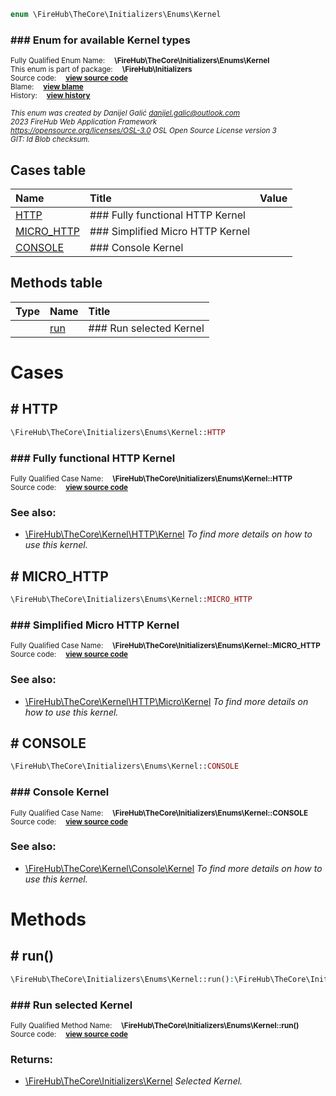 
```php
enum \FireHub\TheCore\Initializers\Enums\Kernel
```

### ### Enum for available Kernel types
<sub>Fully Qualified Enum Name:  **\FireHub\TheCore\Initializers\Enums\Kernel**</sub><br>
<sub>This enum is part of package:  **\FireHub\Initializers**</sub><br>
<sub>Source code:  **[view source code](https://github.com/The-FireHub-Project/TheCore/blob/v1.0/src/initializers/enums/firehub.Kernel.php#L30)**</sub><br>
<sub>Blame:  **[view blame](https://github.com/The-FireHub-Project/TheCore/blame/v1.0/src/initializers/enums/firehub.Kernel.php)**</sub><br>
<sub>History:  **[view history](https://github.com/The-FireHub-Project/TheCore/commits/v1.0/src/initializers/enums/firehub.Kernel.php)**</sub><br>

<sub>_This enum was created by Danijel Galić <danijel.galic@outlook.com>_</sub><br>
<sub>_2023 FireHub Web Application Framework_</sub><br>
<sub>_<https://opensource.org/licenses/OSL-3.0> OSL Open Source License version 3_</sub><br>
<sub>_GIT: $Id$ Blob checksum._</sub><br>



## Cases table

| Name  | Title | Value |
| :---  | :---  | :---  |
|<a href="#http">HTTP</a>|### Fully functional HTTP Kernel||
|<a href="#micro_http">MICRO_HTTP</a>|### Simplified Micro HTTP Kernel||
|<a href="#console">CONSOLE</a>|### Console Kernel||


## Methods table

| Type  | Name  | Title |
| :---  | :---  | :---  |
||<a href="#run()">run</a>|### Run selected Kernel|


# Cases


<h2><a name="http"># HTTP</a></h2>

```php
\FireHub\TheCore\Initializers\Enums\Kernel::HTTP
```

### ### Fully functional HTTP Kernel
<sub>Fully Qualified Case Name:  **\FireHub\TheCore\Initializers\Enums\Kernel::HTTP**</sub><br>
<sub>Source code:  **[view source code](https://github.com/The-FireHub-Project/TheCore/blob/v1.0/src/initializers/enums/firehub.Kernel.php#L38)**</sub><br>


### See also:

* [\FireHub\TheCore\Kernel\HTTP\Kernel](./Kernel) _To find more details on how to use this kernel._

<h2><a name="micro_http"># MICRO_HTTP</a></h2>

```php
\FireHub\TheCore\Initializers\Enums\Kernel::MICRO_HTTP
```

### ### Simplified Micro HTTP Kernel
<sub>Fully Qualified Case Name:  **\FireHub\TheCore\Initializers\Enums\Kernel::MICRO_HTTP**</sub><br>
<sub>Source code:  **[view source code](https://github.com/The-FireHub-Project/TheCore/blob/v1.0/src/initializers/enums/firehub.Kernel.php#L46)**</sub><br>


### See also:

* [\FireHub\TheCore\Kernel\HTTP\Micro\Kernel](./Kernel) _To find more details on how to use this kernel._

<h2><a name="console"># CONSOLE</a></h2>

```php
\FireHub\TheCore\Initializers\Enums\Kernel::CONSOLE
```

### ### Console Kernel
<sub>Fully Qualified Case Name:  **\FireHub\TheCore\Initializers\Enums\Kernel::CONSOLE**</sub><br>
<sub>Source code:  **[view source code](https://github.com/The-FireHub-Project/TheCore/blob/v1.0/src/initializers/enums/firehub.Kernel.php#L54)**</sub><br>


### See also:

* [\FireHub\TheCore\Kernel\Console\Kernel](./Kernel) _To find more details on how to use this kernel._


# Methods


<h2><a name="run()"># run()</a></h2>

```php
\FireHub\TheCore\Initializers\Enums\Kernel::run():\FireHub\TheCore\Initializers\Kernel
```

### ### Run selected Kernel
<sub>Fully Qualified Method Name:  **\FireHub\TheCore\Initializers\Enums\Kernel::run()**</sub><br>
<sub>Source code:  **[view source code](https://github.com/The-FireHub-Project/TheCore/blob/v1.0/src/initializers/enums/firehub.Kernel.php#L66)**</sub><br>


### Returns:

* [\FireHub\TheCore\Initializers\Kernel](./Kernel) _Selected Kernel._


